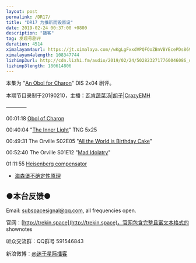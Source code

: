 ```yaml
---
layout: post
permalink: /DR17/
title: "DR17 为推新而毁原设"
date: 2019-02-24 00:37:00 +0800
description: "播客"
tag: 发现号剧评
duration: 4514
ximalayam4aurl: https://jt.ximalaya.com//wKgLgFxxdVPQFOoZBnVBYEcePDs869.mp3.m4a?channel=rss&amp;album_id=3135361&amp;track_id=162904127&amp;uid=6418191&amp;jt=https://audio.xmcdn.com/group56/M09/A1/C5/wKgLgFxxdVPQFOoZBnVBYEcePDs869.mp3
ximalayam4alength: 108347744
lizhimp3url: http://cdn.lizhi.fm/audio/2019/02/24/5028232717760046086_ud.mp3
lizhimp3length: 180614806
---   
```


本集为 &quot;[An Obol for Charon](https://memory-alpha.fandom.com/wiki/An_Obol_for_Charon_(episode))&quot; DIS 2x04 剧评。

本期节目录制于20190210，主播：[瓦肯蔬菜汤](http://weibo.com/u/5013547255)\|[胡子](https://weibo.com/p/1005051764117203)\|[CrazyEMH](mailto:emh@trekin.space)

————

00:01:18 [Obol of Charon](https://en.wikipedia.org/wiki/Charon%27s_obol)

00:40:04 &quot;[The Inner Light](https://memory-alpha.fandom.com/wiki/The_Inner_Light_(episode))&quot; TNG 5x25

00:49:31 The Orville S02E05 &quot;[All the World is Birthday Cake](https://orville.fandom.com/wiki/All_the_World_is_Birthday_Cake)&quot;

00:52:40 The Orville S01E12 &quot;[Mad Idolatry](https://orville.fandom.com/wiki/Mad_Idolatry)&quot;

01:11:55 [Heisenberg compensator](https://memory-alpha.fandom.com/wiki/Heisenberg_compensator)

- [海森堡不确定性原理](https://zh.wikipedia.org/wiki/%E4%B8%8D%E7%A1%AE%E5%AE%9A%E6%80%A7%E5%8E%9F%E7%90%86)

## ●本台反馈●

Email: [subspacesignal@qq.com](mailto:subspacesignal@qq.com), all frequencies open.

官网：[http://trekin.space](http://trekin.space)，官网包含完整且富文本格式的 shownotes

听众交流群：QQ群号 591546843

新浪微博：[@迷于星际播客](http://weibo.com/lostinst)
